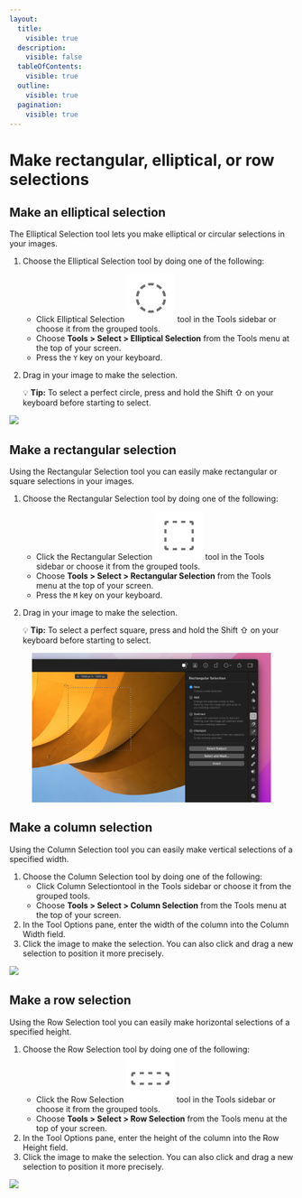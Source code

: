 ```yaml
---
layout:
  title:
    visible: true
  description:
    visible: false
  tableOfContents:
    visible: true
  outline:
    visible: true
  pagination:
    visible: true
---
```


# Make rectangular, elliptical, or row selections

## Make an elliptical selection

The Elliptical Selection tool lets you make elliptical or circular selections in your images.

1. Choose the Elliptical Selection tool by doing one of the following:
   * Click Elliptical Selection <img src="../.gitbook/assets/Elliptical-Selection.png" alt="" data-size="line"> tool in the Tools sidebar or choose it from the grouped tools.
   * Choose **Tools > Select > Elliptical Selection** from the Tools menu at the top of your screen.
   * Press the `Y` key on your keyboard.
2.  Drag in your image to make the selection.

    :bulb: **Tip:** To select a perfect circle, press and hold the Shift ⇧ on your keyboard before starting to select.

![](https://help.pixelmator.com/pixelmator-pro/3.5/assets/English/1654694555000.jpeg)

## Make a rectangular selection

Using the Rectangular Selection tool you can easily make rectangular or square selections in your images.

1. Choose the Rectangular Selection tool by doing one of the following:
   * Click the Rectangular Selection  <img src="../.gitbook/assets/Rectangular-Selection.png" alt="" data-size="line"> tool in the Tools sidebar or choose it from the grouped tools.
   * Choose **Tools > Select > Rectangular Selection** from the Tools menu at the top of your screen.
   * Press the `M` key on your keyboard.
2.  Drag in your image to make the selection.

    :bulb: **Tip:** To select a perfect square, press and hold the Shift ⇧ on your keyboard before starting to select.

<figure><img src="../.gitbook/assets/image (3).png" alt=""><figcaption></figcaption></figure>

## Make a column selection

Using the Column Selection tool you can easily make vertical selections of a specified width.

1. Choose the Column Selection tool by doing one of the following:
   * Click Column Selection<img src="https://help.pixelmator.com/pixelmator-pro/3.5/assets/English/1589550312000.png" alt="" data-size="line">tool in the Tools sidebar or choose it from the grouped tools.
   * Choose **Tools > Select > Column Selection** from the Tools menu at the top of your screen.
2. In the Tool Options pane, enter the width of the column into the Column Width field.&#x20;
3. Click the image to make the selection. You can also click and drag a new selection to position it more precisely.&#x20;

![](https://help.pixelmator.com/pixelmator-pro/3.5/assets/English/1654694549000.jpeg)

## Make a row selection

Using the Row Selection tool you can easily make horizontal selections of a specified height.&#x20;

1. Choose the Row Selection tool by doing one of the following:
   * Click the Row Selection <img src="../.gitbook/assets/Row-Selection.png" alt="" data-size="line"> tool in the Tools sidebar or choose it from the grouped tools.
   * Choose **Tools > Select > Row Selection** from the Tools menu at the top of your screen.
2. In the Tool Options pane, enter the height of the column into the Row Height field.&#x20;
3. Click the image to make the selection. You can also click and drag a new selection to position it more precisely.&#x20;

![](https://help.pixelmator.com/pixelmator-pro/3.5/assets/English/1654694619000.jpeg)
